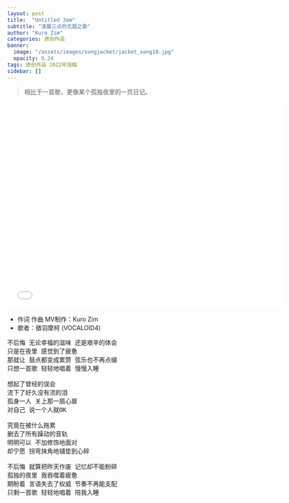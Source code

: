 ```yaml
---
layout: post
title:  "Untitled 3am"
subtitle: "凌晨三点的无题之歌"
author: "Kuro Zim"
categories: 原创作品
banner: 
  image: "/assets/images/songjacket/jacket_song10.jpg"
  opacity: 0.24
tags: 原创作品 2022年投稿
sidebar: []
---
```


>  相比于一首歌，更像某个孤独夜里的一页日记。

<iframe src="//www.acfun.cn/player/ac39479070" width="640" height="480" frameborder="0" scrolling="no" allowfullscreen></iframe>

* 作词 作曲 MV制作：Kuro Zim
* 歌者：徵羽摩柯 (VOCALOID4)

<pre>
不后悔 无论幸福的滋味 还是艰辛的体会
只是在夜里 感觉到了疲惫
那就让 鼓点都变成累赘 弦乐也不再点缀
只想一首歌 轻轻地唱着 慢慢入睡

想起了曾经的误会
流下了好久没有流的泪
孤身一人 关上那一扇心扉
对自己 说一个人就OK

究竟在被什么拖累
删去了所有躁动的音轨
明明可以 不加修饰地面对
却宁愿 拐弯抹角地铺垫到心碎

不后悔 就算把昨天作废 记忆却不能粉碎
孤独的夜里 我吞噬着疲惫
期盼着 言语失去了权威 节奏不再能支配
只剩一首歌 轻轻地唱着 陪我入睡</pre>